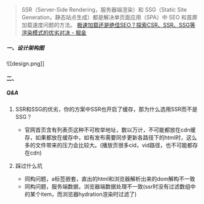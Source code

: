 
>SSR（Server-Side Rendering，服务器端渲染）和 SSG（Static Site Generation，静态站点生成）都是解决单页面应用（SPA）中 SEO 和首屏加载速度问题的方法。
>[极速加载还是绝佳SEO？探索CSR、SSR、SSG等渲染模式的优劣对决 - 掘金](https://juejin.cn/post/7233699680490799162)

##### 一、设计架构图

![[design.png]]


#### 二、 


##### Q&A

1. SSR和SSG的优劣，你的方案中SSR也开启了缓存，那为什么选用SSR而不是SSG？
	- 官网首页含有列表页这种不可枚举地址，数以万计，不可能都放在cdn缓存，如果都放在缓存中，如有发布需要同步更新各路径下的html时，这么多的文件带来的压力会比较大。(播放页很多cid，vid路径，也不可能都存在cdn)

2. 踩过什么坑
	- 同构问题，a标签嵌套，直出的html和浏览器解析出来的dom解构不一致
	- 同构问题，服务端数据，浏览器端数据处理不一致(ssr时没有过滤数组中的某个item，而浏览器hydration渲染时过滤了)





   

